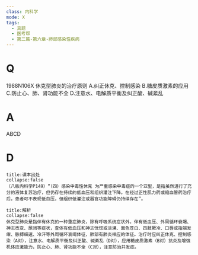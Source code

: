 ```yaml
---
class: 内科学
mode: X
tags:
  - 真题
  - 医考帮
  - 第二篇-第六章-肺部感染性疾病
---
```


# Q
1988N106X 休克型肺炎的治疗原则
A.纠正休克、控制感染
B.糖皮质激素的应用
C.防止心、肺、肾功能不全
D.注意水、电解质平衡及纠正酸、碱紊乱

# A
ABCD
# D
```ad-note
title:课本出处
collapse:false
（八版内科学P149）“（四）感染中毒性休克 为严重感染中毒症的一个亚型，是指虽然进行了充分的液体复苏治疗，但仍存在持续的低血压和组织灌注下降。在经过正性肌力药或缩血管药治疗后，患者可不表现低血压，但组织低灌注或器官功能障碍仍持续存在”。
```

```ad-summary
title:解析
collapse:false
休克型肺炎是指伴有休克的一种重症肺炎，除有呼吸系统症状外，伴有低血压、外周循环衰竭、神志改变、尿闭等症状，查体有低血压和神志恍惚或淡漠、面色苍白、四肢厥冷、口唇或指端发绀、脉搏细速、冷汗等外周循环衰竭体征，肺部有肺炎相应的体征。治疗时应纠正休克、控制感染（A对），注意水、电解质平衡及纠正酸、碱紊乱（D对），应用糖皮质激素（B对）抗炎及增强机体应激能力，防止心、肺、肾功能不全（C对），注意防治并发症。
```

